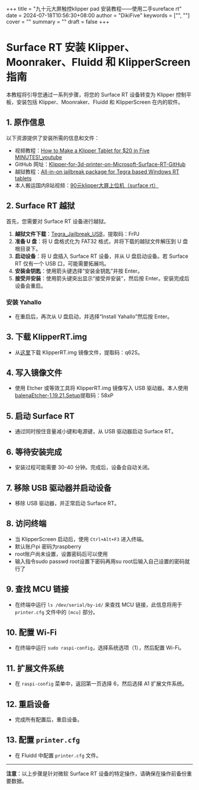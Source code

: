 +++
title = "九十元大屏触控klipper pad 安装教程——使用二手sureface rt"
date = 2024-07-18T10:56:30+08:00
author = "DikiFive"
keywords = ["", ""]
cover = ""
summary = ""
draft = false
+++

# Surface RT 安装 Klipper、Moonraker、Fluidd 和 KlipperScreen 指南

本教程将引导您通过一系列步骤，将您的 Surface RT 设备转变为 Klipper 控制平板，安装包括 Klipper、Moonraker、Fluidd 和 KlipperScreen 在内的软件。

## 1. 原作信息
以下资源提供了安装所需的信息和文件：
- 视频教程：[How to Make a Klipper Tablet for $20 in Five MINUTES!_youtube](https://youtu.be/hv79HNvNFqE?si=HOvAYXr6eaFtHLSw)
- GitHub 网址：[Klipper-for-3d-printer-on-Microsoft-Surface-RT-GitHub](https://github.com/theck32/Klipper-for-3d-printer-on-Microsoft-Surface-RT.git)
- 越狱教程：[All-in-on jailbreak package for Tegra based Windows RT tablets](https://windows-rt-devices.gitbook.io/windows/tools/tegra-jailbreak-usb)
- 本人搬运国内B站视频：[90元klipper大屏上位机（surface rt）](https://www.bilibili.com/video/BV133bkeqEvs/?share_source=copy_web&vd_source=b8f6d2bd85f4f67ed49ae1916ceb8b49)

## 2. Surface RT 越狱

首先，您需要对 Surface RT 设备进行越狱。

1. **越狱文件下载**：[Tegra_Jailbreak_USB](https://pan.quark.cn/s/ba434b125b12)，提取码：FrPJ
2. **准备 U 盘**：将 U 盘格式化为 FAT32 格式，并将下载的越狱文件解压到 U 盘根目录下。
3. **启动设备**：将 U 盘插入 Surface RT 设备，并从 U 盘启动设备。若 Surface RT 仅有一个 USB 口，可能需要拓展坞。
4. **安装金钥匙**：使用箭头键选择“安装金钥匙”并按 Enter。
5. **接受并安装**：使用箭头键突出显示“接受并安装”，然后按 Enter。安装完成后设备会重启。

### 安装 Yahallo
- 在重启后，再次从 U 盘启动，并选择“Install Yahallo”然后按 Enter。

## 3. 下载 KlipperRT.img
- 从[这里](https://pan.quark.cn/s/a3524551db60)下载 KlipperRT.img 镜像文件，提取码：q62S。

## 4. 写入镜像文件
- 使用 Etcher 或等效工具将 KlipperRT.img 镜像写入 USB 驱动器。本人使用[balenaEtcher-1.19.21.Setup](https://pan.quark.cn/s/567f1143790c)提取码：58xP

## 5. 启动 Surface RT
- 通过同时按住音量减小键和电源键，从 USB 驱动器启动 Surface RT。

## 6. 等待安装完成
- 安装过程可能需要 30-40 分钟。完成后，设备会自动关闭。

## 7. 移除 USB 驱动器并启动设备
- 移除 USB 驱动器，并正常启动 Surface RT。

## 8. 访问终端
- 当 KlipperScreen 启动后，使用 `Ctrl+Alt+F3` 进入终端。
- 默认账户pi 密码为raspberry
- root账户尚未设置，设置密码后可以使用
- 输入指令sudo passwd root设置下密码再用su root后输入自己设置的密码就行了

## 9. 查找 MCU 链接
- 在终端中运行 `ls /dev/serial/by-id/` 来查找 MCU 链接，此信息将用于 `printer.cfg` 文件中的 `[mcu]` 部分。

## 10. 配置 Wi-Fi
- 在终端中运行 `sudo raspi-config`，选择系统选项（1），然后配置 Wi-Fi。

## 11. 扩展文件系统
- 在 `raspi-config` 菜单中，返回第一页选择 6，然后选择 A1 扩展文件系统。

## 12. 重启设备
- 完成所有配置后，重启设备。

## 13. 配置 `printer.cfg`
- 在 Fluidd 中配置 `printer.cfg` 文件。

---

**注意**：以上步骤是针对微软 Surface RT 设备的特定操作，请确保在操作前备份重要数据。